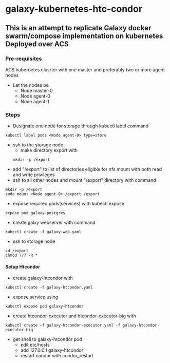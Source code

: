 # galaxy-kubernetes-htc-condor
## This is an attempt to replicate Galaxy docker swarm/compose implementation on kubernetes Deployed over ACS
### Pre-requisites
ACS kubernetes clusrter with one master and preferably two or more agent nodes 
- Let the nodes be 
  - Node master-0 
  - Node agent-0 
  - Node agent-1 
### Steps
- Designate one node for storage through kubectl label command 
 ```
 kubectl label pods <Node agent-0> type=store
 ```
- ssh to the storage node
  - make directory export with
  ```
  mkdir -p /export
  ```
- add "/export" to list of directories eligible for nfs mount with both read and write privileges
- ssh to all other nodes and mount "/export" directory with command
```
mkdir -p /export
sudo mount <Node agent-0>:/export /export
```
- expose required pods(services) with kubectl expose
```
expose pod galaxy-postgres
```
- create galxy webserver with command
```
kubectl create -f galaxy-web.yaml
```
- ssh to storage node 
```
cd /export
chmod 777 -R * 
```
#### Setup Htcondor
- create galaxy-htcondor with
```
kubectl create -f galaxy-htcondor.yaml
```
- expose service using
```
kubectl expose pod galaxy-htcondor
```
- create htcondor-executor and htcondor-executor-big with
```
kubectl create -f galaxy-htcondor-executor.yaml -f galaxy-htcondor-executor-big
```
- get shell to galaxy-htcondor pod 
  - edit etc/hosts
  - add 127.0.0.1   galaxy-htcondor
  - restart condor with condor_restart
